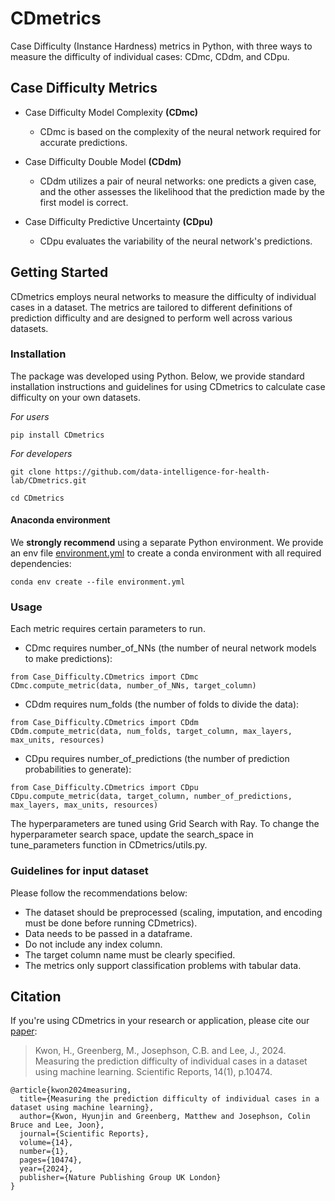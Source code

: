 # CDmetrics
Case Difficulty (Instance Hardness) metrics in Python, with three ways to measure the difficulty of individual cases: CDmc, CDdm, and CDpu.

## Case Difficulty Metrics
- Case Difficulty Model Complexity **(CDmc)**
  - CDmc is based on the complexity of the neural network required for accurate predictions.

- Case Difficulty Double Model **(CDdm)**
  - CDdm utilizes a pair of neural networks: one predicts a given case, and the other assesses the likelihood that the prediction made by the first model is correct.

- Case Difficulty Predictive Uncertainty **(CDpu)**
  - CDpu evaluates the variability of the neural network's predictions.


## Getting Started
CDmetrics employs neural networks to measure the difficulty of individual cases in a dataset. The metrics are tailored to different definitions of prediction difficulty and are designed to perform well across various datasets.


### Installation
The package was developed using Python. Below, we provide standard installation instructions and guidelines for using CDmetrics to calculate case difficulty on your own datasets.

_For users_
```
pip install CDmetrics
```

_For developers_
```
git clone https://github.com/data-intelligence-for-health-lab/CDmetrics.git

cd CDmetrics
```

#### Anaconda environment

We **strongly recommend** using a separate Python environment. We provide an env file [environment.yml](./environment.yml) to create a conda environment with all required dependencies:

```
conda env create --file environment.yml
```

### Usage

Each metric requires certain parameters to run.

- CDmc requires number_of_NNs (the number of neural network models to make predictions):
```
from Case_Difficulty.CDmetrics import CDmc
CDmc.compute_metric(data, number_of_NNs, target_column)
```

- CDdm requires num_folds (the number of folds to divide the data):
```
from Case_Difficulty.CDmetrics import CDdm
CDdm.compute_metric(data, num_folds, target_column, max_layers, max_units, resources)
```

- CDpu requires number_of_predictions (the number of prediction probabilities to generate):
```
from Case_Difficulty.CDmetrics import CDpu
CDpu.compute_metric(data, target_column, number_of_predictions, max_layers, max_units, resources)
```

The hyperparameters are tuned using Grid Search with Ray.
To change the hyperparameter search space, update the search_space in tune_parameters function in CDmetrics/utils.py.

### Guidelines for input dataset

Please follow the recommendations below:

* The dataset should be preprocessed (scaling, imputation, and encoding must be done before running CDmetrics).
* Data needs to be passed in a dataframe.
* Do not include any index column.
* The target column name must be clearly specified.
* The metrics only support classification problems with tabular data.

## Citation

If you're using CDmetrics in your research or application, please cite our [paper](https://www.nature.com/articles/s41598-024-61284-z):

> Kwon, H., Greenberg, M., Josephson, C.B. and Lee, J., 2024. Measuring the prediction difficulty of individual cases in a dataset using machine learning. Scientific Reports, 14(1), p.10474.

```
@article{kwon2024measuring,
  title={Measuring the prediction difficulty of individual cases in a dataset using machine learning},
  author={Kwon, Hyunjin and Greenberg, Matthew and Josephson, Colin Bruce and Lee, Joon},
  journal={Scientific Reports},
  volume={14},
  number={1},
  pages={10474},
  year={2024},
  publisher={Nature Publishing Group UK London}
}
```
